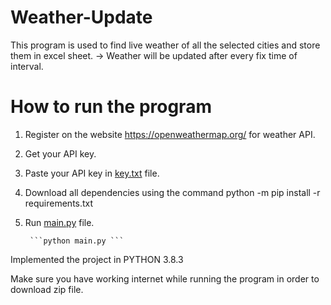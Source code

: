# Weather-Update

This program is used to find live weather of all the selected cities and store them in excel sheet.
-> Weather will be updated after every fix time of interval.


# How to run the program

1) Register on the website https://openweathermap.org/ for weather API.
2) Get your API key.
3) Paste your API key in [key.txt](key.txt) file.
4) Download all dependencies using the command
        python -m pip install -r requirements.txt
5) Run [main.py](https://github.com/TushitAgarwal/Weather-Update/blob/master/main.py) file.

        ```python main.py ```
        
        
Implemented the project in PYTHON 3.8.3

Make sure you have working internet while running the program in order to download zip file.


  
